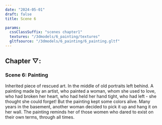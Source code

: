 ```yaml
---
date: "2024-05-01"
draft: false
title: Scene 6

params:
  cssClassSuffix: "scenes chapter1"
  textures: "/3dmodels/6_painting/textures"
  gltfsource: "/3dmodels/6_painting/6_painting.gltf"
---
```

<h2 class="green">Chapter &#9661;:</h2>
<h3 class="green">Scene 6: Painting</h3>
<canvas id="c"></canvas>
<p>Inherited piece of rescued art. In the middle of old portraits left behind. A painting made by an artist, who painted a woman, whom she used to love, who had broken her heart, who had held her hand tight, who had left - she thought she could forget! But the painting kept some colors alive. Many years in the basement, another woman decided to pick it up and hang it on her wall. The painting reminds her of those women who dared to exist on their own terms, through all times.</p>
